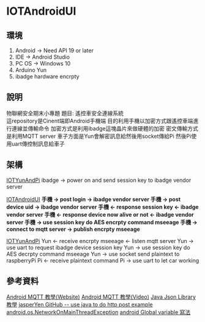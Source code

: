 
# IOTAndroidUI

## 環境

1. Android -> Need API 19 or later
2. IDE -> Android Studio
3. PC OS -> Windows 10
4. Arduino Yun
5. ibadge hardware encrpty

## 說明
物聯網安全期末小專題
題目: 遙控車安全連線系統<br>
這repository是Cinent端即Android手機端
目的利用手機以加密方式跟遙控車端進行連線並傳輸命令
加密方式是利用ibadge這塊晶片來做硬體的加密
密文傳輸方式是利用MQTT server
車子方面是Yun會解密訊息給然後用socket傳給Pi
然後Pi使用uart傳控制訊息給車子


## 架構
[IOTYunAndPi](https://github.com/paul90539/IOTYunAndPi)
ibadge -> power on and send session key to ibadge vendor server

[IOTAndroidUI](https://github.com/paul90539/IOTAndroidUI)
**手機 -> post login -> ibadge vendor server
手機 -> post device uid -> ibadge vendor server
手機 <- response session key <- ibadge vendor server
手機 <- response device now alive or not <- ibadge vendor server
手機 -> use session key do AES encrpty command mseeage
手機 -> connect to mqtt server -> publish encrpty mseeage**

[IOTYunAndPi](https://github.com/paul90539/IOTYunAndPi)
Yun <- receive encrpty mseeage <- listen mqtt server
Yun -> use uart to request ibadge device session key
Yun -> use session key do AES decrpty command mseeage
Yun -> use socket send plaintext to raspberryPi
Pi  <- receive plaintext command
Pi  -> use uart to let car working

## 參考資料

[Android MQTT 教學(Website)](https://www.hivemq.com/blog/mqtt-client-library-enyclopedia-paho-android-service)
[Android MQTT 教學(Video)](https://www.youtube.com/watch?v=BAkGm02WBc0)
[Java Json Library 教學](https://dotblogs.com.tw/michaelchen/2015/01/12/java_decode_json)
[jasperYen GitHub -- use java to do http post example](https://github.com/jasperyen)
[android.os.NetworkOnMainThreadException](http://kuosun.blogspot.tw/2013/12/androidosnetworkonmainthreadexception.html)
[android Global variable 寫法](https://bella-study.blogspot.tw/2017/03/android-global-variable.html)
